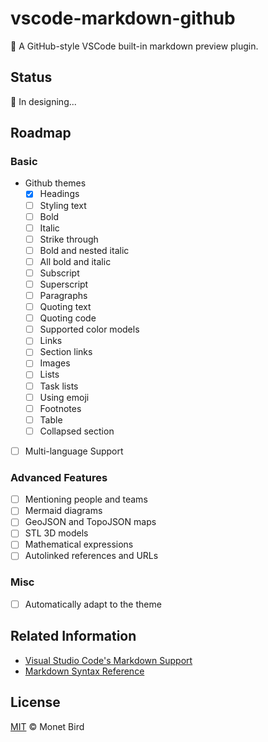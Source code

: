 # vscode-markdown-github

📝 A GitHub-style VSCode built-in markdown preview plugin.

## Status

🤔 In designing...

## Roadmap

### Basic

- Github themes
  - [x] Headings
  - [ ] Styling text
  - [ ] Bold
  - [ ] Italic
  - [ ] Strike through
  - [ ] Bold and nested italic
  - [ ] All bold and italic
  - [ ] Subscript
  - [ ] Superscript
  - [ ] Paragraphs
  - [ ] Quoting text
  - [ ] Quoting code
  - [ ] Supported color models
  - [ ] Links
  - [ ] Section links
  - [ ] Images
  - [ ] Lists
  - [ ] Task lists
  - [ ] Using emoji
  - [ ] Footnotes
  - [ ] Table
  - [ ] Collapsed section
- [ ] Multi-language Support

### Advanced Features

- [ ] Mentioning people and teams
- [ ] Mermaid diagrams
- [ ] GeoJSON and TopoJSON maps
- [ ] STL 3D models
- [ ] Mathematical expressions
- [ ] Autolinked references and URLs

### Misc

- [ ] Automatically adapt to the theme

## Related Information

- [Visual Studio Code's Markdown Support](http://code.visualstudio.com/docs/languages/markdown)
- [Markdown Syntax Reference](https://help.github.com/articles/markdown-basics/)

## License

[MIT](./LICENSE) © Monet Bird
